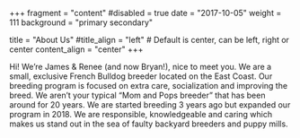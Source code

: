 +++
fragment = "content"
#disabled = true
date = "2017-10-05"
weight = 111
background = "primary secondary"

title = "About Us"
#title_align = "left" # Default is center, can be left, right or center
content_align = "center"
+++

Hi! We’re James & Renee (and now Bryan!), nice to meet you. We are a small, exclusive French Bulldog breeder located on the East Coast. Our breeding program is focused on extra care, socialization and improving the breed. We aren’t your typical “Mom and Pops breeder” that has been around for 20 years. We are started breeding 3 years ago but expanded our program in 2018. We are responsible, knowledgeable and caring which makes us stand out in the sea of faulty backyard breeders and puppy mills.
